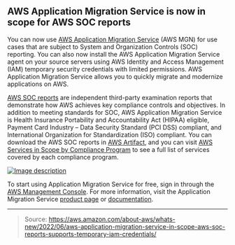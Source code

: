## AWS Application Migration Service is now in scope for AWS SOC reports

You can now use [AWS Application Migration Service](https://aws.amazon.com/application-migration-service/) (AWS MGN) for use cases that are subject to System and Organization Controls (SOC) reporting. You can also now install the AWS Application Migration Service agent on your source servers using AWS Identity and Access Management (IAM) temporary security credentials with limited permissions. AWS Application Migration Service allows you to quickly migrate and modernize applications on AWS.

[AWS SOC reports](https://aws.amazon.com/compliance/soc-faqs/) are independent third-party examination reports that demonstrate how AWS achieves key compliance controls and objectives. In addition to meeting standards for SOC, AWS Application Migration Service is Health Insurance Portability and Accountability Act (HIPAA) eligible, Payment Card Industry – Data Security Standard (PCI DSS) compliant, and International Organization for Standardization (ISO) compliant. You can download the AWS SOC reports in [AWS Artifact](https://aws.amazon.com/artifact/), and you can visit [AWS Services in Scope by Compliance Program](https://aws.amazon.com/compliance/services-in-scope/) to see a full list of services covered by each compliance program.

[![Image description](https://dev-to-uploads.s3.amazonaws.com/uploads/articles/r71m2wk06x3ib803b96l.png)](https://serverspace.io/ref/466650)

To start using Application Migration Service for free, sign in through the [AWS Management Console](https://console.aws.amazon.com/mgn/home). For more information, visit the Application Migration Service [product page](https://aws.amazon.com/application-migration-service/) or [documentation](https://docs.aws.amazon.com/mgn/index.html).

---

> Source: https://aws.amazon.com/about-aws/whats-new/2022/06/aws-application-migration-service-in-scope-aws-soc-reports-supports-temporary-iam-credentials/